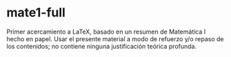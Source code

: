 # mate1-full
Primer acercamiento a LaTeX, basado en un resumen de Matemática I hecho en papel.
Usar el presente material a modo de refuerzo y/o repaso de los contenidos; no contiene ninguna justificación teórica profunda.